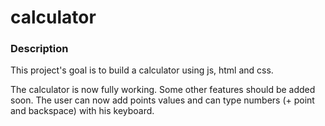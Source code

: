 # calculator

### Description

This project's goal is to build a calculator using js, html and css.

The calculator is now fully working. Some other features should be added soon.
The user can now add points values and can type numbers (+ point and backspace) with his keyboard.
